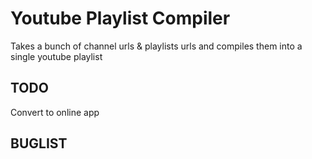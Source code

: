 Youtube Playlist Compiler
=====================

Takes a bunch of channel urls & playlists urls and compiles them into a single youtube playlist


TODO
--------------
Convert to online app

BUGLIST
--------------
